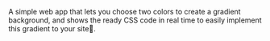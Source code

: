 A simple web app that lets you choose two colors to create a gradient background, and shows the ready CSS code in real time to easily implement this gradient to your site🎨.

